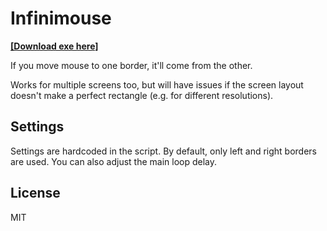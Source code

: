 # Infinimouse

**[[Download exe here]](https://github.com/angel333/infinimouse/blob/master/infinimouse.exe?raw=true)**

If you move mouse to one border, it'll come from the other.

Works for multiple screens too, but will have issues if the screen
layout doesn't make a perfect rectangle (e.g. for different
resolutions).


## Settings

Settings are hardcoded in the script. By default, only left and right
borders are used. You can also adjust the main loop delay.


## License

MIT
